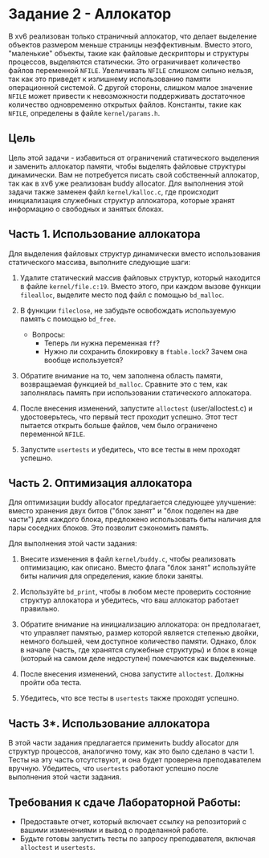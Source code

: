 # Задание 2 - Аллокатор

В xv6 реализован только страничный аллокатор, что делает выделение объектов размером меньше страницы неэффективным. Вместо этого, "маленькие" объекты, такие как файловые дескрипторы и структуры процессов, выделяются статически. Это ограничивает количество файлов переменной `NFILE`. Увеличивать `NFILE` слишком сильно нельзя, так как это приведет к излишнему использованию памяти операционной системой. С другой стороны, слишком малое значение `NFILE` может привести к невозможности поддерживать достаточное количество одновременно открытых файлов. Константы, такие как `NFILE`, определены в файле `kernel/params.h`.

## Цель

Цель этой задачи - избавиться от ограничений статического выделения и заменить аллокатор памяти, чтобы выделять файловые структуры динамически. Вам не потребуется писать свой собственный аллокатор, так как в xv6 уже реализован buddy allocator. Для выполнения этой задачи также заменен файл `kernel/kalloc.c`, где происходит инициализация служебных структур аллокатора, которые хранят информацию о свободных и занятых блоках.

## Часть 1. Использование аллокатора

Для выделения файловых структур динамически вместо использования статического массива, выполните следующие шаги:

1. Удалите статический массив файловых структур, который находится в файле `kernel/file.c:19`. Вместо этого, при каждом вызове функции `filealloc`, выделите место под файл с помощью `bd_malloc`.

2. В функции `fileclose`, не забудьте освобождать используемую память с помощью `bd_free`.

   - Вопросы: 
     - Теперь ли нужна переменная `ff`?
     - Нужно ли сохранить блокировку в `ftable.lock`? Зачем она вообще используется?


3. Обратите внимание на то, чем заполнена область памяти, возвращаемая функцией `bd_malloc`. Сравните это с тем, как заполнялась память при использовании статического аллокатора.

4. После внесения изменений, запустите `alloctest` (user/alloctest.c) и удостоверьтесь, что первый тест проходит успешно. Этот тест пытается открыть больше файлов, чем было ограничено переменной `NFILE`.

5. Запустите `usertests` и убедитесь, что все тесты в нем проходят успешно.

## Часть 2. Оптимизация аллокатора

Для оптимизации buddy allocator предлагается следующее улучшение: вместо хранения двух битов ("блок занят" и "блок поделен на две части") для каждого блока, предложено использовать биты наличия для пары соседних блоков. Это позволит сэкономить память.

Для выполнения этой части задания:

1. Внесите изменения в файл `kernel/buddy.c`, чтобы реализовать оптимизацию, как описано. Вместо флага "блок занят" используйте биты наличия для определения, какие блоки заняты.

2. Используйте `bd_print`, чтобы в любом месте проверить состояние структур аллокатора и убедитесь, что ваш аллокатор работает правильно.

3. Обратите внимание на инициализацию аллокатора: он предполагает, что управляет памятью, размер которой является степенью двойки, немного большей, чем доступное количество памяти. Однако, блок в начале (часть, где хранятся служебные структуры) и блок в конце (который на самом деле недоступен) помечаются как выделенные.

4. После внесения изменений, снова запустите `alloctest`. Должны пройти оба теста.

5. Убедитесь, что все тесты в `usertests` также проходят успешно.

## Часть 3*. Использование аллокатора

В этой части задания предлагается применить buddy allocator для структур процессов, аналогично тому, как это было сделано в части 1. Тесты на эту часть отсутствуют, и она будет проверена преподавателем вручную. Убедитесь, что `usertests` работают успешно после выполнения этой части задания.

## Требования к сдаче Лабораторной Работы:

- Предоставьте отчет, который включает ссылку на репозиторий с вашими изменениями и вывод о проделанной работе.
- Будьте готовы запустить тесты по запросу преподавателя, включая `alloctest` и `usertests`.
